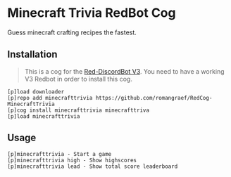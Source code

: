 # Minecraft Trivia RedBot Cog

Guess minecraft crafting recipes the fastest.

## Installation

> This is a cog for the [Red-DiscordBot V3](https://github.com/Cog-Creators/Red-DiscordBot). You need to have a working V3 Redbot in order to install this cog.

```
[p]load downloader
[p]repo add minecrafttrivia https://github.com/romangraef/RedCog-MinecraftTrivia
[p]cog install minecrafttrivia minecrafttriva
[p]load minecrafttrivia
```

## Usage

```
[p]minecrafttrivia - Start a game
[p]minecrafttrivia high - Show highscores
[p]minecrafttrivia lead - Show total score leaderboard
```
